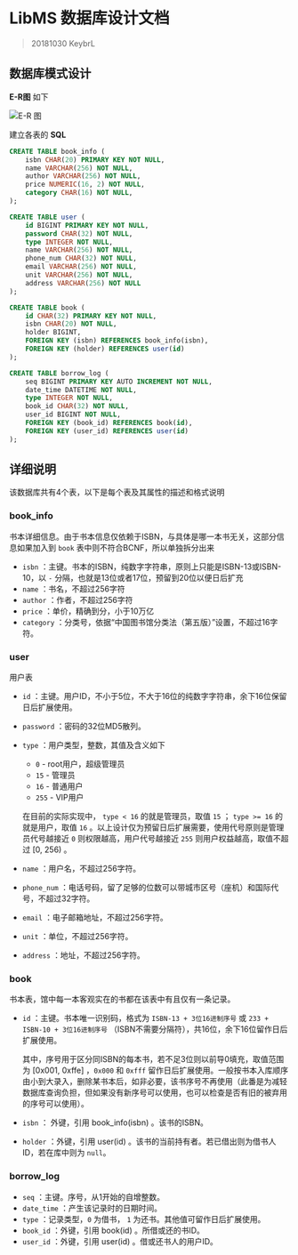 # LibMS 数据库设计文档

> 20181030 KeybrL

## 数据库模式设计

**E-R图** 如下

![E-R 图](LibMS-DB-ER.png)

建立各表的 **SQL**

```sql
CREATE TABLE book_info (
    isbn CHAR(20) PRIMARY KEY NOT NULL,
    name VARCHAR(256) NOT NULL,
    author VARCHAR(256) NOT NULL,
    price NUMERIC(16, 2) NOT NULL,
    category CHAR(16) NOT NULL,
);

CREATE TABLE user (
    id BIGINT PRIMARY KEY NOT NULL,
    password CHAR(32) NOT NULL,
    type INTEGER NOT NULL,
    name VARCHAR(256) NOT NULL,
    phone_num CHAR(32) NOT NULL,
    email VARCHAR(256) NOT NULL,
    unit VARCHAR(256) NOT NULL,
    address VARCHAR(256) NOT NULL
);

CREATE TABLE book (
    id CHAR(32) PRIMARY KEY NOT NULL,
    isbn CHAR(20) NOT NULL,
    holder BIGINT,
    FOREIGN KEY (isbn) REFERENCES book_info(isbn),
    FOREIGN KEY (holder) REFERENCES user(id)
);

CREATE TABLE borrow_log (
    seq BIGINT PRIMARY KEY AUTO INCREMENT NOT NULL,
    date_time DATETIME NOT NULL,
    type INTEGER NOT NULL,
    book_id CHAR(32) NOT NULL,
    user_id BIGINT NOT NULL,
    FOREIGN KEY (book_id) REFERENCES book(id),
    FOREIGN KEY (user_id) REFERENCES user(id)
);
```

## 详细说明

该数据库共有4个表，以下是每个表及其属性的描述和格式说明

### book_info

书本详细信息。由于书本信息仅依赖于ISBN，与具体是哪一本书无关，这部分信息如果加入到 `book` 表中则不符合BCNF，所以单独拆分出来

- `isbn` ：主键。书本的ISBN，纯数字字符串，原则上只能是ISBN-13或ISBN-10，以 `-` 分隔，也就是13位或者17位，预留到20位以便日后扩充
- `name` ：书名，不超过256字符
- `author` ：作者，不超过256字符
- `price` ：单价，精确到分，小于10万亿
- `category` ：分类号，依据“中国图书馆分类法（第五版）”设置，不超过16字符。

### user

用户表

- `id` ：主键。用户ID，不小于5位，不大于16位的纯数字字符串，余下16位保留日后扩展使用。

- `password` ：密码的32位MD5散列。

- `type` ：用户类型，整数，其值及含义如下

  - `0` - root用户，超级管理员
  - `15` - 管理员
  - `16` - 普通用户
  - `255` - VIP用户

  在目前的实际实现中， `type < 16` 的就是管理员，取值 `15` ； `type >= 16` 的就是用户，取值 `16` 。以上设计仅为预留日后扩展需要，使用代号原则是管理员代号越接近 `0` 则权限越高，用户代号越接近 `255` 则用户权益越高，取值不超过 [0, 256) 。

- `name` ：用户名，不超过256字符。

- `phone_num` ：电话号码，留了足够的位数可以带城市区号（座机）和国际代号，不超过32字符。

- `email` ：电子邮箱地址，不超过256字符。

- `unit` ：单位，不超过256字符。

- `address` ：地址，不超过256字符。

### book

书本表，馆中每一本客观实在的书都在该表中有且仅有一条记录。

- `id` ：主键。书本唯一识别码，格式为 `ISBN-13 + 3位16进制序号` 或 `233 + ISBN-10 + 3位16进制序号` （ISBN不需要分隔符），共16位，余下16位留作日后扩展使用。

  其中，序号用于区分同ISBN的每本书，若不足3位则以前导0填充，取值范围为 [0x001, 0xffe] ，`0x000` 和 `0xfff` 留作日后扩展使用。一般按书本入库顺序由小到大录入，删除某书本后，如非必要，该书序号不再使用（此番是为减轻数据库查询负担，但如果没有新序号可以使用，也可以检查是否有旧的被弃用的序号可以使用）。

- `isbn` ： 外键，引用 book_info(isbn) 。该书的ISBN。

- `holder` ：外键，引用 user(id) 。该书的当前持有者。若已借出则为借书人ID，若在库中则为 `null`。

### borrow_log

- `seq` ：主键。序号，从1开始的自增整数。
- `date_time` ：产生该记录时的日期时间。
- `type` ：记录类型，`0` 为借书， `1` 为还书。其他值可留作日后扩展使用。
- `book_id` ：外键，引用 book(id) 。所借或还的书ID。
- `user_id` ：外键，引用 user(id) 。借或还书人的用户ID。